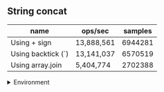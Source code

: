 ## String concat

|name|ops/sec|samples|
|-|-|-|
|Using + sign|13,888,561|6944281|
|Using backtick (`)|13,141,037|6570519|
|Using array.join|5,404,774|2702388|


<details>
<summary>Environment</summary>

* __Machine:__ linux x64 | 4 vCPUs | 7.6GB Mem
* __Run:__ Wed Sep 25 2024 23:29:11 GMT+0000 (Coordinated Universal Time)
</details>

<!--
{"environment":{"platform":"linux","arch":"x64","cpus":4,"totalMemory":7.597896575927734},"benchmarks":[{"name":"Using + sign","opsSec":13888561.666711796,"samples":6944281},{"name":"Using backtick (`)","opsSec":13141037.684604663,"samples":6570519},{"name":"Using array.join","opsSec":5404774.994703607,"samples":2702388}]}-->
